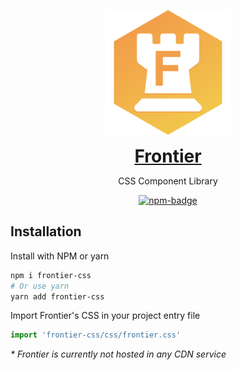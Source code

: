 <p align="center">
	<img height="200" width="200" src="https://github.com/sanchezand/react-frontier/blob/main/static/FrontierLogo.png">
</p>
<h1 align="center" style="margin-bottom: 0; margin-top: 5px;">
	<a href="https://github.com/sanchezand/frontier">Frontier</a>
</h1>
<p align="center">
	CSS Component Library
<p>
<p align="center">
	<a href="https://www.npmjs.com/package/frontier-css">
		<img alt="npm-badge" src="https://badge.fury.io/js/frontier-css.svg" />
	</a>
</p>

## Installation
Install with NPM or yarn
```bash
npm i frontier-css
# Or use yarn
yarn add frontier-css
```
Import Frontier's CSS in your project entry file
```js
import 'frontier-css/css/frontier.css'
```

_* Frontier is currently not hosted in any CDN service_